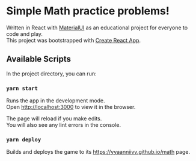 # Simple Math practice problems!

Written in React with [MaterialUI](https://material-ui.com/) as an educational project for everyone to code and play.  
This project was bootstrapped with [Create React App](https://github.com/facebook/create-react-app).  

## Available Scripts

In the project directory, you can run:

### `yarn start`

Runs the app in the development mode.<br>
Open [http://localhost:3000](http://localhost:3000) to view it in the browser.

The page will reload if you make edits.<br>
You will also see any lint errors in the console.

### `yarn deploy`

Builds and deploys the game to its https://yyaanniivv.github.io/math page.
